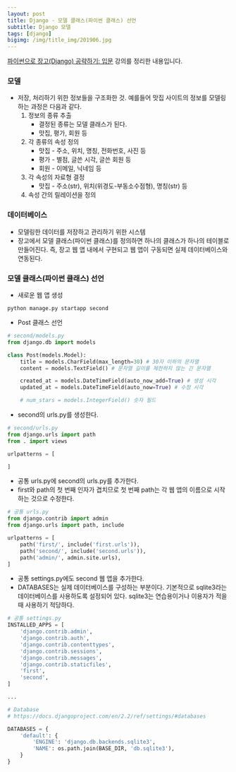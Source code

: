 ```yaml
---
layout: post
title: Django - 모델 클래스(파이썬 클래스) 선언
subtitle: Django 모델
tags: [django]
bigimg: /img/title_img/201906.jpg
---
```


[파이썬으로 장고(Django) 공략하기: 입문](https://www.inflearn.com/course/django-course#) 강의를 정리한 내용입니다.

### 모델
* 저장, 처리하기 위한 정보들을 구조화한 것. 예를들어 맛집 사이트의 정보를 모델링하는 과정은 다음과 같다.
    1. 정보의 종류 추출
        * 결정된 종류는 모델 클래스가 된다.
        * 맛집, 평가, 회원 등
    2. 각 종류의 속성 정의
        * 맛집 - 주소, 위치, 명칭, 전화번호, 사진 등
        * 평가 - 별점, 글쓴 시각, 글쓴 회원 등
        * 회원 - 이메일, 닉네임 등
    3. 각 속성의 자료형 결정
        * 맛집 - 주소(str), 위치(위경도-부동소수점형), 명칭(str) 등
    4. 속성 간의 릴레이션을 정의


### 데이터베이스
* 모델링한 데이터를 저장하고 관리하기 위한 시스템
* 장고에서 모델 클래스(파이썬 클래스)를 정의하면 하나의 클래스가 하나의 테이블로 만들어진다. 즉, 장고 웹 앱 내에서 구현되고 웹 앱이 구동되면 실제 데이터베이스와 연동된다. 


### 모델 클래스(파이썬 클래스) 선언
* 새로운 웹 앱 생성

```
python manage.py startapp second
```

* Post 클래스 선언

```python
# second/models.py
from django.db import models

class Post(models.Model):
    title = models.CharField(max_length=30) # 30자 이하의 문자열
    content = models.TextField() # 문자열 길이를 제한하지 않는 긴 문자열

    created_at = models.DateTimeField(auto_now_add=True) # 생성 시각
    updated_at = models.DateTimeField(auto_now=True) # 수정 시각

    # num_stars = models.IntegerField() 숫자 필드
```

* second의 urls.py를 생성한다.

```python
# second/urls.py
from django.urls import path
from . import views

urlpatterns = [

]
```

* 공통 urls.py에 second의 urls.py를 추가한다.
* first와 path의 첫 번째 인자가 겹치므로 첫 번째 path는 각 웹 앱의 이름으로 시작하는 것으로 수정한다.

```python
# 공통 urls.py
from django.contrib import admin
from django.urls import path, include

urlpatterns = [
    path('first/', include('first.urls')),
    path('second/', include('second.urls')),
    path('admin/', admin.site.urls),
]
```

* 공통 settings.py에도 second 웹 앱을 추가한다.
* DATABASES는 실제 데이터베이스를 구성하는 부분이다. 기본적으로 sqlite3라는 데이터베이스를 사용하도록 설정되어 있다. sqlite3는 연습용이거나 이용자가 적을 때 사용하기 적당하다.

```python
# 공통 settings.py
INSTALLED_APPS = [
    'django.contrib.admin',
    'django.contrib.auth',
    'django.contrib.contenttypes',
    'django.contrib.sessions',
    'django.contrib.messages',
    'django.contrib.staticfiles',
    'first',
    'second',
]

...

# Database
# https://docs.djangoproject.com/en/2.2/ref/settings/#databases

DATABASES = {
    'default': {
        'ENGINE': 'django.db.backends.sqlite3',
        'NAME': os.path.join(BASE_DIR, 'db.sqlite3'),
    }
}

```